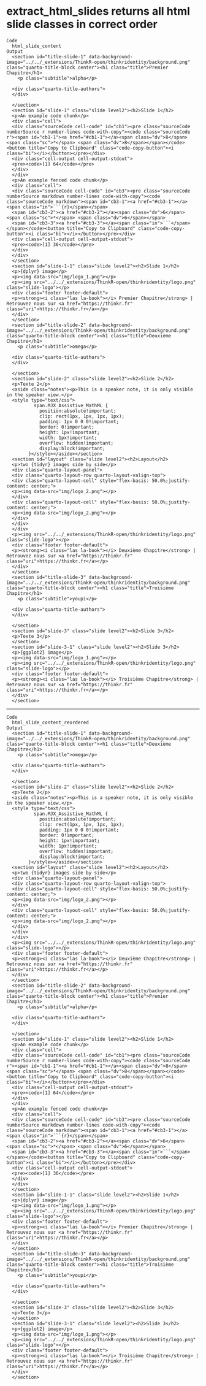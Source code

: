 # extract_html_slides returns all html slide classes in correct order

    Code
      html_slide_content
    Output
      <section id="title-slide-1" data-background-image="../../_extensions/ThinkR-open/thinkridentity/background.png" class="quarto-title-block center"><h1 class="title">Premier Chapitre</h1>
        <p class="subtitle">alpha</p>
      
      <div class="quarto-title-authors">
      </div>
      
      </section>
      <section id="slide-1" class="slide level2"><h2>Slide 1</h2>
      <p>An example code chunk</p>
      <div class="cell">
      <div class="sourceCode cell-code" id="cb1"><pre class="sourceCode numberSource r number-lines code-with-copy"><code class="sourceCode r"><span id="cb1-1"><a href="#cb1-1"></a><span class="dv">8</span> <span class="sc">*</span> <span class="dv">8</span></span></code><button title="Copy to Clipboard" class="code-copy-button"><i class="bi"></i></button></pre></div>
      <div class="cell-output cell-output-stdout">
      <pre><code>[1] 64</code></pre>
      </div>
      </div>
      <p>An example fenced code chunk</p>
      <div class="cell">
      <div class="sourceCode cell-code" id="cb3"><pre class="sourceCode numberSource markdown number-lines code-with-copy"><code class="sourceCode markdown"><span id="cb3-1"><a href="#cb3-1"></a><span class="in">```{r}</span></span>
      <span id="cb3-2"><a href="#cb3-2"></a><span class="dv">6</span> <span class="sc">*</span> <span class="dv">6</span></span>
      <span id="cb3-3"><a href="#cb3-3"></a><span class="in">```</span></span></code><button title="Copy to Clipboard" class="code-copy-button"><i class="bi"></i></button></pre></div>
      <div class="cell-output cell-output-stdout">
      <pre><code>[1] 36</code></pre>
      </div>
      </div>
      </section>
      <section id="slide-1-1" class="slide level2"><h2>Slide 1</h2>
      <p>{dplyr} image</p>
      <p><img data-src="img/logo_1.png"></p>
      <p><img src="../../_extensions/ThinkR-open/thinkridentity/logo.png" class="slide-logo"></p>
      <div class="footer footer-default">
      <p><strong><i class="las la-book"></i> Premier Chapitre</strong> | Retrouvez nous sur <a href="https://thinkr.fr" class="uri">https://thinkr.fr</a></p>
      </div>
      </section>
      <section id="title-slide-2" data-background-image="../../_extensions/ThinkR-open/thinkridentity/background.png" class="quarto-title-block center"><h1 class="title">Deuxième Chapitre</h1>
        <p class="subtitle">omega</p>
      
      <div class="quarto-title-authors">
      </div>
      
      </section>
      <section id="slide-2" class="slide level2"><h2>Slide 2</h2>
      <p>Texte 2</p>
      <aside class="notes"><p>This is a speaker note, it is only visible in the speaker view.</p>
      <style type="text/css">
              span.MJX_Assistive_MathML {
                position:absolute!important;
                clip: rect(1px, 1px, 1px, 1px);
                padding: 1px 0 0 0!important;
                border: 0!important;
                height: 1px!important;
                width: 1px!important;
                overflow: hidden!important;
                display:block!important;
            }</style></aside></section>
      <section id="layout" class="slide level2"><h2>Layout</h2>
      <p>two {tidyr} images side by side</p>
      <div class="quarto-layout-panel">
      <div class="quarto-layout-row quarto-layout-valign-top">
      <div class="quarto-layout-cell" style="flex-basis: 50.0%;justify-content: center;">
      <p><img data-src="img/logo_2.png"></p>
      </div>
      <div class="quarto-layout-cell" style="flex-basis: 50.0%;justify-content: center;">
      <p><img data-src="img/logo_2.png"></p>
      </div>
      </div>
      </div>
      <p><img src="../../_extensions/ThinkR-open/thinkridentity/logo.png" class="slide-logo"></p>
      <div class="footer footer-default">
      <p><strong><i class="las la-book"></i> Deuxième Chapitre</strong> | Retrouvez nous sur <a href="https://thinkr.fr" class="uri">https://thinkr.fr</a></p>
      </div>
      </section>
      <section id="title-slide-3" data-background-image="../../_extensions/ThinkR-open/thinkridentity/background.png" class="quarto-title-block center"><h1 class="title">Troisième Chapitre</h1>
        <p class="subtitle">youpi</p>
      
      <div class="quarto-title-authors">
      </div>
      
      </section>
      <section id="slide-3" class="slide level2"><h2>Slide 3</h2>
      <p>Texte 3</p>
      </section>
      <section id="slide-3-1" class="slide level2"><h2>Slide 3</h2>
      <p>{ggplot2} image</p>
      <p><img data-src="img/logo_1.png"></p>
      <p><img src="../../_extensions/ThinkR-open/thinkridentity/logo.png" class="slide-logo"></p>
      <div class="footer footer-default">
      <p><strong><i class="las la-book"></i> Troisième Chapitre</strong> | Retrouvez nous sur <a href="https://thinkr.fr" class="uri">https://thinkr.fr</a></p>
      </div>
      </section>

---

    Code
      html_slide_content_reordered
    Output
      <section id="title-slide-1" data-background-image="../../_extensions/ThinkR-open/thinkridentity/background.png" class="quarto-title-block center"><h1 class="title">Deuxième Chapitre</h1>
        <p class="subtitle">omega</p>
      
      <div class="quarto-title-authors">
      </div>
      
      </section>
      <section id="slide-2" class="slide level2"><h2>Slide 2</h2>
      <p>Texte 2</p>
      <aside class="notes"><p>This is a speaker note, it is only visible in the speaker view.</p>
      <style type="text/css">
              span.MJX_Assistive_MathML {
                position:absolute!important;
                clip: rect(1px, 1px, 1px, 1px);
                padding: 1px 0 0 0!important;
                border: 0!important;
                height: 1px!important;
                width: 1px!important;
                overflow: hidden!important;
                display:block!important;
            }</style></aside></section>
      <section id="layout" class="slide level2"><h2>Layout</h2>
      <p>two {tidyr} images side by side</p>
      <div class="quarto-layout-panel">
      <div class="quarto-layout-row quarto-layout-valign-top">
      <div class="quarto-layout-cell" style="flex-basis: 50.0%;justify-content: center;">
      <p><img data-src="img/logo_2.png"></p>
      </div>
      <div class="quarto-layout-cell" style="flex-basis: 50.0%;justify-content: center;">
      <p><img data-src="img/logo_2.png"></p>
      </div>
      </div>
      </div>
      <p><img src="../../_extensions/ThinkR-open/thinkridentity/logo.png" class="slide-logo"></p>
      <div class="footer footer-default">
      <p><strong><i class="las la-book"></i> Deuxième Chapitre</strong> | Retrouvez nous sur <a href="https://thinkr.fr" class="uri">https://thinkr.fr</a></p>
      </div>
      </section>
      <section id="title-slide-2" data-background-image="../../_extensions/ThinkR-open/thinkridentity/background.png" class="quarto-title-block center"><h1 class="title">Premier Chapitre</h1>
        <p class="subtitle">alpha</p>
      
      <div class="quarto-title-authors">
      </div>
      
      </section>
      <section id="slide-1" class="slide level2"><h2>Slide 1</h2>
      <p>An example code chunk</p>
      <div class="cell">
      <div class="sourceCode cell-code" id="cb1"><pre class="sourceCode numberSource r number-lines code-with-copy"><code class="sourceCode r"><span id="cb1-1"><a href="#cb1-1"></a><span class="dv">8</span> <span class="sc">*</span> <span class="dv">8</span></span></code><button title="Copy to Clipboard" class="code-copy-button"><i class="bi"></i></button></pre></div>
      <div class="cell-output cell-output-stdout">
      <pre><code>[1] 64</code></pre>
      </div>
      </div>
      <p>An example fenced code chunk</p>
      <div class="cell">
      <div class="sourceCode cell-code" id="cb3"><pre class="sourceCode numberSource markdown number-lines code-with-copy"><code class="sourceCode markdown"><span id="cb3-1"><a href="#cb3-1"></a><span class="in">```{r}</span></span>
      <span id="cb3-2"><a href="#cb3-2"></a><span class="dv">6</span> <span class="sc">*</span> <span class="dv">6</span></span>
      <span id="cb3-3"><a href="#cb3-3"></a><span class="in">```</span></span></code><button title="Copy to Clipboard" class="code-copy-button"><i class="bi"></i></button></pre></div>
      <div class="cell-output cell-output-stdout">
      <pre><code>[1] 36</code></pre>
      </div>
      </div>
      </section>
      <section id="slide-1-1" class="slide level2"><h2>Slide 1</h2>
      <p>{dplyr} image</p>
      <p><img data-src="img/logo_1.png"></p>
      <p><img src="../../_extensions/ThinkR-open/thinkridentity/logo.png" class="slide-logo"></p>
      <div class="footer footer-default">
      <p><strong><i class="las la-book"></i> Premier Chapitre</strong> | Retrouvez nous sur <a href="https://thinkr.fr" class="uri">https://thinkr.fr</a></p>
      </div>
      </section>
      <section id="title-slide-3" data-background-image="../../_extensions/ThinkR-open/thinkridentity/background.png" class="quarto-title-block center"><h1 class="title">Troisième Chapitre</h1>
        <p class="subtitle">youpi</p>
      
      <div class="quarto-title-authors">
      </div>
      
      </section>
      <section id="slide-3" class="slide level2"><h2>Slide 3</h2>
      <p>Texte 3</p>
      </section>
      <section id="slide-3-1" class="slide level2"><h2>Slide 3</h2>
      <p>{ggplot2} image</p>
      <p><img data-src="img/logo_1.png"></p>
      <p><img src="../../_extensions/ThinkR-open/thinkridentity/logo.png" class="slide-logo"></p>
      <div class="footer footer-default">
      <p><strong><i class="las la-book"></i> Troisième Chapitre</strong> | Retrouvez nous sur <a href="https://thinkr.fr" class="uri">https://thinkr.fr</a></p>
      </div>
      </section>

